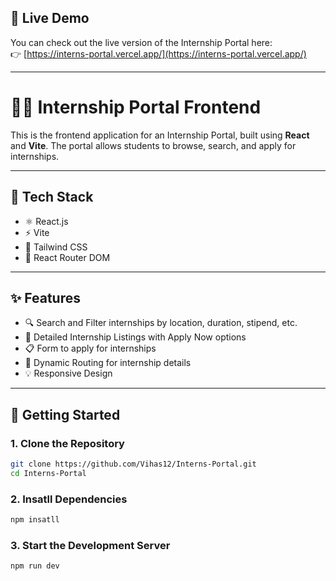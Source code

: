 ## 🔗 Live Demo

You can check out the live version of the Internship Portal here:  
👉 [https://interns-portal.vercel.app/](https://interns-portal.vercel.app/)

---

# 🧑‍💼 Internship Portal Frontend

This is the frontend application for an Internship Portal, built using **React** and **Vite**. The portal allows students to browse, search, and apply for internships.

---

## 🔧 Tech Stack

- ⚛️ React.js
- ⚡ Vite
- 💅 Tailwind CSS
- 🧭 React Router DOM

---

## ✨ Features

- 🔍 Search and Filter internships by location, duration, stipend, etc.
- 📄 Detailed Internship Listings with Apply Now options
- 📋 Form to apply for internships
- 🔄 Dynamic Routing for internship details
- 💡 Responsive Design

---

## 🚀 Getting Started

### 1. Clone the Repository

```bash
git clone https://github.com/Vihas12/Interns-Portal.git
cd Interns-Portal
```

### 2. Insatll Dependencies

```bash
npm insatll
```

### 3. Start the Development Server

```bash
npm run dev



